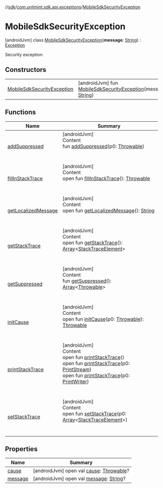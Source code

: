 //[sdk](../../../index.md)/[com.unlimint.sdk.api.exceptions](../index.md)/[MobileSdkSecurityException](index.md)



# MobileSdkSecurityException  
 [androidJvm] class [MobileSdkSecurityException](index.md)(**message**: [String](https://kotlinlang.org/api/latest/jvm/stdlib/kotlin/-string/index.html)) : [Exception](https://developer.android.com/reference/kotlin/java/lang/Exception.html)

Security exception

   


## Constructors  
  
| | |
|---|---|
| <a name="com.unlimint.sdk.api.exceptions/MobileSdkSecurityException/MobileSdkSecurityException/#kotlin.String/PointingToDeclaration/"></a>[MobileSdkSecurityException](-mobile-sdk-security-exception.md)| <a name="com.unlimint.sdk.api.exceptions/MobileSdkSecurityException/MobileSdkSecurityException/#kotlin.String/PointingToDeclaration/"></a> [androidJvm] fun [MobileSdkSecurityException](-mobile-sdk-security-exception.md)(message: [String](https://kotlinlang.org/api/latest/jvm/stdlib/kotlin/-string/index.html))   <br>|


## Functions  
  
|  Name |  Summary | 
|---|---|
| <a name="kotlin/Throwable/addSuppressed/#kotlin.Throwable/PointingToDeclaration/"></a>[addSuppressed](../-mobile-sdk-unauthorized-exception/index.md#%5Bkotlin%2FThrowable%2FaddSuppressed%2F%23kotlin.Throwable%2FPointingToDeclaration%2F%5D%2FFunctions%2F-1904967525)| <a name="kotlin/Throwable/addSuppressed/#kotlin.Throwable/PointingToDeclaration/"></a>[androidJvm]  <br>Content  <br>fun [addSuppressed](../-mobile-sdk-unauthorized-exception/index.md#%5Bkotlin%2FThrowable%2FaddSuppressed%2F%23kotlin.Throwable%2FPointingToDeclaration%2F%5D%2FFunctions%2F-1904967525)(p0: [Throwable](https://kotlinlang.org/api/latest/jvm/stdlib/kotlin/-throwable/index.html))  <br><br><br>|
| <a name="kotlin/Throwable/fillInStackTrace/#/PointingToDeclaration/"></a>[fillInStackTrace](../-mobile-sdk-unauthorized-exception/index.md#%5Bkotlin%2FThrowable%2FfillInStackTrace%2F%23%2FPointingToDeclaration%2F%5D%2FFunctions%2F-1904967525)| <a name="kotlin/Throwable/fillInStackTrace/#/PointingToDeclaration/"></a>[androidJvm]  <br>Content  <br>open fun [fillInStackTrace](../-mobile-sdk-unauthorized-exception/index.md#%5Bkotlin%2FThrowable%2FfillInStackTrace%2F%23%2FPointingToDeclaration%2F%5D%2FFunctions%2F-1904967525)(): [Throwable](https://kotlinlang.org/api/latest/jvm/stdlib/kotlin/-throwable/index.html)  <br><br><br>|
| <a name="kotlin/Throwable/getLocalizedMessage/#/PointingToDeclaration/"></a>[getLocalizedMessage](../-mobile-sdk-unauthorized-exception/index.md#%5Bkotlin%2FThrowable%2FgetLocalizedMessage%2F%23%2FPointingToDeclaration%2F%5D%2FFunctions%2F-1904967525)| <a name="kotlin/Throwable/getLocalizedMessage/#/PointingToDeclaration/"></a>[androidJvm]  <br>Content  <br>open fun [getLocalizedMessage](../-mobile-sdk-unauthorized-exception/index.md#%5Bkotlin%2FThrowable%2FgetLocalizedMessage%2F%23%2FPointingToDeclaration%2F%5D%2FFunctions%2F-1904967525)(): [String](https://kotlinlang.org/api/latest/jvm/stdlib/kotlin/-string/index.html)  <br><br><br>|
| <a name="kotlin/Throwable/getStackTrace/#/PointingToDeclaration/"></a>[getStackTrace](../-mobile-sdk-unauthorized-exception/index.md#%5Bkotlin%2FThrowable%2FgetStackTrace%2F%23%2FPointingToDeclaration%2F%5D%2FFunctions%2F-1904967525)| <a name="kotlin/Throwable/getStackTrace/#/PointingToDeclaration/"></a>[androidJvm]  <br>Content  <br>open fun [getStackTrace](../-mobile-sdk-unauthorized-exception/index.md#%5Bkotlin%2FThrowable%2FgetStackTrace%2F%23%2FPointingToDeclaration%2F%5D%2FFunctions%2F-1904967525)(): [Array](https://kotlinlang.org/api/latest/jvm/stdlib/kotlin/-array/index.html)<[StackTraceElement](https://developer.android.com/reference/kotlin/java/lang/StackTraceElement.html)>  <br><br><br>|
| <a name="kotlin/Throwable/getSuppressed/#/PointingToDeclaration/"></a>[getSuppressed](../-mobile-sdk-unauthorized-exception/index.md#%5Bkotlin%2FThrowable%2FgetSuppressed%2F%23%2FPointingToDeclaration%2F%5D%2FFunctions%2F-1904967525)| <a name="kotlin/Throwable/getSuppressed/#/PointingToDeclaration/"></a>[androidJvm]  <br>Content  <br>fun [getSuppressed](../-mobile-sdk-unauthorized-exception/index.md#%5Bkotlin%2FThrowable%2FgetSuppressed%2F%23%2FPointingToDeclaration%2F%5D%2FFunctions%2F-1904967525)(): [Array](https://kotlinlang.org/api/latest/jvm/stdlib/kotlin/-array/index.html)<[Throwable](https://kotlinlang.org/api/latest/jvm/stdlib/kotlin/-throwable/index.html)>  <br><br><br>|
| <a name="kotlin/Throwable/initCause/#kotlin.Throwable/PointingToDeclaration/"></a>[initCause](../-mobile-sdk-unauthorized-exception/index.md#%5Bkotlin%2FThrowable%2FinitCause%2F%23kotlin.Throwable%2FPointingToDeclaration%2F%5D%2FFunctions%2F-1904967525)| <a name="kotlin/Throwable/initCause/#kotlin.Throwable/PointingToDeclaration/"></a>[androidJvm]  <br>Content  <br>open fun [initCause](../-mobile-sdk-unauthorized-exception/index.md#%5Bkotlin%2FThrowable%2FinitCause%2F%23kotlin.Throwable%2FPointingToDeclaration%2F%5D%2FFunctions%2F-1904967525)(p0: [Throwable](https://kotlinlang.org/api/latest/jvm/stdlib/kotlin/-throwable/index.html)): [Throwable](https://kotlinlang.org/api/latest/jvm/stdlib/kotlin/-throwable/index.html)  <br><br><br>|
| <a name="kotlin/Throwable/printStackTrace/#/PointingToDeclaration/"></a>[printStackTrace](../-mobile-sdk-unauthorized-exception/index.md#%5Bkotlin%2FThrowable%2FprintStackTrace%2F%23%2FPointingToDeclaration%2F%5D%2FFunctions%2F-1904967525)| <a name="kotlin/Throwable/printStackTrace/#/PointingToDeclaration/"></a>[androidJvm]  <br>Content  <br>open fun [printStackTrace](../-mobile-sdk-unauthorized-exception/index.md#%5Bkotlin%2FThrowable%2FprintStackTrace%2F%23%2FPointingToDeclaration%2F%5D%2FFunctions%2F-1904967525)()  <br>open fun [printStackTrace](../-mobile-sdk-unauthorized-exception/index.md#%5Bkotlin%2FThrowable%2FprintStackTrace%2F%23java.io.PrintStream%2FPointingToDeclaration%2F%5D%2FFunctions%2F-1904967525)(p0: [PrintStream](https://developer.android.com/reference/kotlin/java/io/PrintStream.html))  <br>open fun [printStackTrace](../-mobile-sdk-unauthorized-exception/index.md#%5Bkotlin%2FThrowable%2FprintStackTrace%2F%23java.io.PrintWriter%2FPointingToDeclaration%2F%5D%2FFunctions%2F-1904967525)(p0: [PrintWriter](https://developer.android.com/reference/kotlin/java/io/PrintWriter.html))  <br><br><br>|
| <a name="kotlin/Throwable/setStackTrace/#kotlin.Array[java.lang.StackTraceElement]/PointingToDeclaration/"></a>[setStackTrace](../-mobile-sdk-unauthorized-exception/index.md#%5Bkotlin%2FThrowable%2FsetStackTrace%2F%23kotlin.Array%5Bjava.lang.StackTraceElement%5D%2FPointingToDeclaration%2F%5D%2FFunctions%2F-1904967525)| <a name="kotlin/Throwable/setStackTrace/#kotlin.Array[java.lang.StackTraceElement]/PointingToDeclaration/"></a>[androidJvm]  <br>Content  <br>open fun [setStackTrace](../-mobile-sdk-unauthorized-exception/index.md#%5Bkotlin%2FThrowable%2FsetStackTrace%2F%23kotlin.Array%5Bjava.lang.StackTraceElement%5D%2FPointingToDeclaration%2F%5D%2FFunctions%2F-1904967525)(p0: [Array](https://kotlinlang.org/api/latest/jvm/stdlib/kotlin/-array/index.html)<[StackTraceElement](https://developer.android.com/reference/kotlin/java/lang/StackTraceElement.html)>)  <br><br><br>|


## Properties  
  
|  Name |  Summary | 
|---|---|
| <a name="com.unlimint.sdk.api.exceptions/MobileSdkSecurityException/cause/#/PointingToDeclaration/"></a>[cause](index.md#%5Bcom.unlimint.sdk.api.exceptions%2FMobileSdkSecurityException%2Fcause%2F%23%2FPointingToDeclaration%2F%5D%2FProperties%2F-1904967525)| <a name="com.unlimint.sdk.api.exceptions/MobileSdkSecurityException/cause/#/PointingToDeclaration/"></a> [androidJvm] open val [cause](index.md#%5Bcom.unlimint.sdk.api.exceptions%2FMobileSdkSecurityException%2Fcause%2F%23%2FPointingToDeclaration%2F%5D%2FProperties%2F-1904967525): [Throwable](https://kotlinlang.org/api/latest/jvm/stdlib/kotlin/-throwable/index.html)?   <br>|
| <a name="com.unlimint.sdk.api.exceptions/MobileSdkSecurityException/message/#/PointingToDeclaration/"></a>[message](index.md#%5Bcom.unlimint.sdk.api.exceptions%2FMobileSdkSecurityException%2Fmessage%2F%23%2FPointingToDeclaration%2F%5D%2FProperties%2F-1904967525)| <a name="com.unlimint.sdk.api.exceptions/MobileSdkSecurityException/message/#/PointingToDeclaration/"></a> [androidJvm] open val [message](index.md#%5Bcom.unlimint.sdk.api.exceptions%2FMobileSdkSecurityException%2Fmessage%2F%23%2FPointingToDeclaration%2F%5D%2FProperties%2F-1904967525): [String](https://kotlinlang.org/api/latest/jvm/stdlib/kotlin/-string/index.html)?   <br>|

